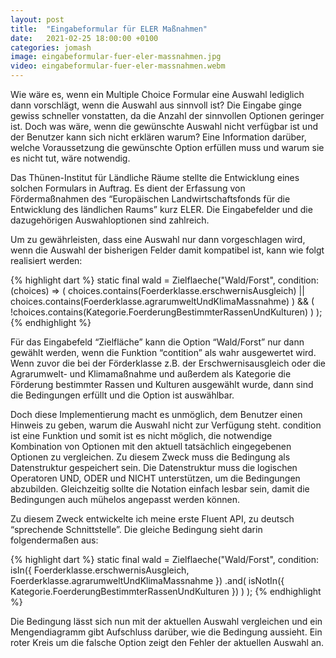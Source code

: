 ```yaml
---
layout: post
title:  "Eingabeformular für ELER Maßnahmen"
date:   2021-02-25 18:00:00 +0100
categories: jomash
image: eingabeformular-fuer-eler-massnahmen.jpg
video: eingabeformular-fuer-eler-massnahmen.webm
---
```


Wie wäre es, wenn ein Multiple Choice Formular eine Auswahl lediglich dann vorschlägt, wenn die Auswahl aus sinnvoll ist? Die Eingabe ginge gewiss schneller vonstatten, da die Anzahl der sinnvollen Optionen geringer ist. Doch was wäre, wenn die gewünschte Auswahl nicht verfügbar ist und der Benutzer kann sich nicht erklären warum? Eine Information darüber, welche Voraussetzung die gewünschte Option erfüllen muss und warum sie es nicht tut, wäre notwendig.

Das Thünen-Institut für Ländliche Räume stellte die Entwicklung eines solchen Formulars in Auftrag. Es dient der Erfassung von Fördermaßnahmen des “Europäischen Landwirtschaftsfonds für die Entwicklung des ländlichen Raums” kurz ELER. Die Eingabefelder und die dazugehörigen Auswahloptionen sind zahlreich. 

Um zu gewährleisten, dass eine Auswahl nur dann vorgeschlagen wird, wenn die Auswahl der bisherigen Felder damit kompatibel ist, kann wie folgt realisiert werden:


{% highlight dart %}
static final wald = Zielflaeche("Wald/Forst",
    condition: (choices) =>
        (
            choices.contains(Foerderklasse.erschwernisAusgleich) ||
            choices.contains(Foerderklasse.agrarumweltUndKlimaMassnahme)
        ) &&
        (
            !choices.contains(Kategorie.FoerderungBestimmterRassenUndKulturen)
        )
);
{% endhighlight %}

Für das Eingabefeld “Zielfläche” kann die Option “Wald/Forst” nur dann gewählt werden, wenn die Funktion “contition” als wahr ausgewertet wird. Wenn zuvor die bei der Förderklasse z.B. der Erschwernisausgleich oder die Agrarumwelt- und Klimamaßnahme und außerdem als Kategorie die Förderung bestimmter Rassen und Kulturen ausgewählt wurde, dann sind die Bedingungen erfüllt und die Option ist auswählbar.

Doch diese Implementierung macht es unmöglich, dem Benutzer einen Hinweis zu geben, warum die Auswahl nicht zur Verfügung steht. condition ist eine Funktion und somit ist es nicht möglich, die notwendige Kombination von Optionen mit den aktuell tatsächlich eingegebenen Optionen zu vergleichen. Zu diesem Zweck muss die Bedingung als Datenstruktur gespeichert sein. Die Datenstruktur muss die logischen Operatoren UND, ODER und NICHT unterstützen, um die Bedingungen abzubilden. Gleichzeitig sollte die Notation einfach lesbar sein, damit die Bedingungen auch mühelos angepasst werden können.

Zu diesem Zweck entwickelte ich meine erste Fluent API, zu deutsch “sprechende Schnittstelle”. Die gleiche Bedingung sieht darin folgendermaßen aus:


{% highlight dart %}
static final wald = Zielflaeche("Wald/Forst",
    condition: 
    isIn({
        Foerderklasse.erschwernisAusgleich,
        Foerderklasse.agrarumweltUndKlimaMassnahme
    })
    .and(
        isNotIn({
                    Kategorie.FoerderungBestimmterRassenUndKulturen
                })
        )
);
{% endhighlight %}

Die Bedingung lässt sich nun mit der aktuellen Auswahl vergleichen und ein Mengendiagramm gibt Aufschluss darüber, wie die Bedingung aussieht. Ein roter Kreis um die falsche Option zeigt den Fehler der aktuellen Auswahl an.